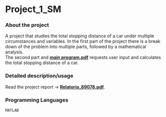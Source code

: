 # Project_1_SM

### About the project
A project that studies the total stopping distance of a car under multiple circumstances and variables. In the first part of the project there is a break down of the problem into multiple parts, followed by a mathematical analysis.<br>
The second part and [**main program.pdf**](Principal.m) requests user input and calculates the total stopping distance of a car.

### Detailed description/usage
Read the project report -> [**Relatorio_89078.pdf**](Relatorio_89078.pdf).

### Programming Languages
`MATLAB`
